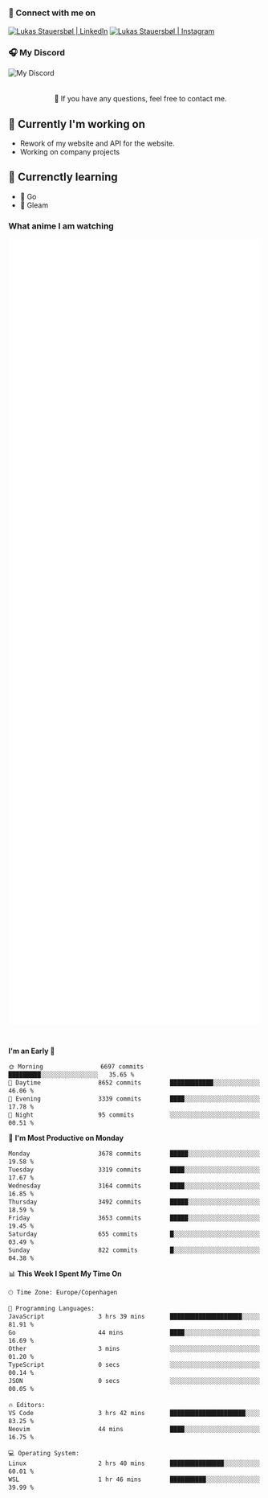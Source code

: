 ### 🔗 Connect with me on
<a href="https://www.instagram.com/lukas_stauersbol" target="_blank"><img align="center" src="https://raw.githubusercontent.com/stauersbol/stauersbol/main/images/instagram.svg" alt="Lukas Stauersbøl | LinkedIn" width="30px"/></a>
<a href="https://www.linkedin.com/in/lukas-stauersbol/" target="_blank"><img align="center" src="https://raw.githubusercontent.com/stauersbol/stauersbol/main/images/linkedin.svg" alt="Lukas Stauersbøl | Instagram" width="30px"/></a>

<p align="center">
 <h3>🎧 My Discord</h3>
 <img align="left" height="55px" src="https://discord.c99.nl/widget/theme-2/147806323323568128.png" alt="My Discord" />
</p>

<br/>
<br/>
<br/>
💬 If you have any questions, feel free to contact me.

## 🔭 Currently I'm working on
- Rework of my website and API for the website.
- Working on company projects
 
## 🌱 Currenctly learning
- 💙 Go
- 💜 Gleam

### What anime I am watching
<a href="https://anilist.co/user/slashiy/" align="center"><img align="center" width="500px" src="metrics.plugin.personal.anilist.svg" /></a>

<br/>

<!--START_SECTION:waka-->
**I'm an Early 🐤** 

```text
🌞 Morning                6697 commits        █████████░░░░░░░░░░░░░░░░   35.65 % 
🌆 Daytime                8652 commits        ████████████░░░░░░░░░░░░░   46.06 % 
🌃 Evening                3339 commits        ████░░░░░░░░░░░░░░░░░░░░░   17.78 % 
🌙 Night                  95 commits          ░░░░░░░░░░░░░░░░░░░░░░░░░   00.51 % 
```
📅 **I'm Most Productive on Monday** 

```text
Monday                   3678 commits        █████░░░░░░░░░░░░░░░░░░░░   19.58 % 
Tuesday                  3319 commits        ████░░░░░░░░░░░░░░░░░░░░░   17.67 % 
Wednesday                3164 commits        ████░░░░░░░░░░░░░░░░░░░░░   16.85 % 
Thursday                 3492 commits        █████░░░░░░░░░░░░░░░░░░░░   18.59 % 
Friday                   3653 commits        █████░░░░░░░░░░░░░░░░░░░░   19.45 % 
Saturday                 655 commits         █░░░░░░░░░░░░░░░░░░░░░░░░   03.49 % 
Sunday                   822 commits         █░░░░░░░░░░░░░░░░░░░░░░░░   04.38 % 
```


📊 **This Week I Spent My Time On** 

```text
🕑︎ Time Zone: Europe/Copenhagen

💬 Programming Languages: 
JavaScript               3 hrs 39 mins       ████████████████████░░░░░   81.91 % 
Go                       44 mins             ████░░░░░░░░░░░░░░░░░░░░░   16.69 % 
Other                    3 mins              ░░░░░░░░░░░░░░░░░░░░░░░░░   01.20 % 
TypeScript               0 secs              ░░░░░░░░░░░░░░░░░░░░░░░░░   00.14 % 
JSON                     0 secs              ░░░░░░░░░░░░░░░░░░░░░░░░░   00.05 % 

🔥 Editors: 
VS Code                  3 hrs 42 mins       █████████████████████░░░░   83.25 % 
Neovim                   44 mins             ████░░░░░░░░░░░░░░░░░░░░░   16.75 % 

💻 Operating System: 
Linux                    2 hrs 40 mins       ███████████████░░░░░░░░░░   60.01 % 
WSL                      1 hr 46 mins        ██████████░░░░░░░░░░░░░░░   39.99 % 
```


<!--END_SECTION:waka-->
